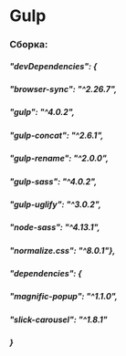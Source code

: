 # Gulp

### Сборка:  
##### "devDependencies": {
 #####   "browser-sync": "^2.26.7",
  #####  "gulp": "^4.0.2",
  #####  "gulp-concat": "^2.6.1",
  #####  "gulp-rename": "^2.0.0",
  #####  "gulp-sass": "^4.0.2",
  #####  "gulp-uglify": "^3.0.2",
  #####  "node-sass": "^4.13.1",
  #####  "normalize.css": "^8.0.1"},
  ##### "dependencies": {
  #####  "magnific-popup": "^1.1.0",
  #####  "slick-carousel": "^1.8.1"
  ##### }
